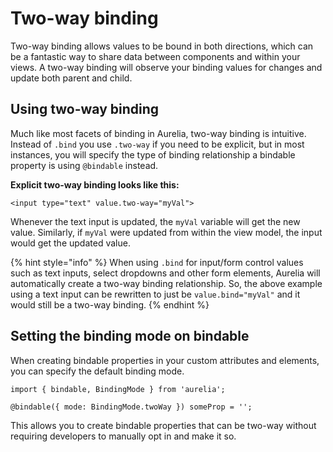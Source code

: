 # Two-way binding

Two-way binding allows values to be bound in both directions, which can be a fantastic way to share data between components and within your views. A two-way binding will observe your binding values for changes and update both parent and child.

## Using two-way binding

Much like most facets of binding in Aurelia, two-way binding is intuitive. Instead of `.bind` you use `.two-way` if you need to be explicit, but in most instances, you will specify the type of binding relationship a bindable property is using `@bindable` instead.

**Explicit two-way binding looks like this:**

```text
<input type="text" value.two-way="myVal">
```

Whenever the text input is updated, the `myVal` variable will get the new value. Similarly, if `myVal` were updated from within the view model, the input would get the updated value.

{% hint style="info" %}
When using `.bind` for input/form control values such as text inputs, select dropdowns and other form elements, Aurelia will automatically create a two-way binding relationship. So, the above example using a text input can be rewritten to just be `value.bind="myVal"` and it would still be a two-way binding.
{% endhint %}

## Setting the binding mode on bindable

When creating bindable properties in your custom attributes and elements, you can specify the default binding mode.

```text
import { bindable, BindingMode } from 'aurelia'; 

@bindable({ mode: BindingMode.twoWay }) someProp = '';
```

This allows you to create bindable properties that can be two-way without requiring developers to manually opt in and make it so.


